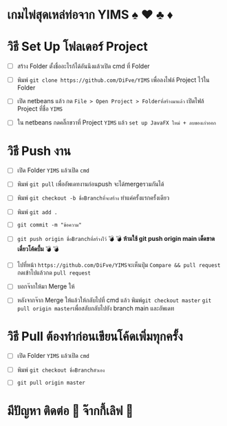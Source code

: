 # เกมไพ่สุดเหล่ท่อจาก YIMS ♠️ ♥️ ♣️ ♦️
# วิธี Set Up โฟลเดอร์ Project
- [ ] สร้าง Folder ตั้งชื่ออะไรก้ได้อันนึงแล้วเปิด cmd ที่ Folder

- [ ] พิมพ์  ``` git clone https://github.com/DiFve/YIMS ``` เพื่อลงไฟล์ Project ไว้ใน Folder

- [ ] เปิด netbeans แล้ว กด ``` File > Open Project > Folderที่สร้างมาแล้ว ``` เปิดไฟล้ Project ที่ชื่อ ```YIMS```

- [ ] ใน netbeans กดคลิ๊กขวาที่ Project ```YIMS``` แล้ว ```set up JavaFX ใหม่ + ลบของเก่าออก```

# วิธี Push งาน
- [ ] เปิด Folder ```YIMS``` แล้วเปิด ```cmd```
- [ ] พิมพ์ ```git pull``` เพื่ออัพเดทงานก่อนpush จะได้mergeรวมกันได้
- [ ] พิมพ์ ```git checkout -b ชื่อBranchที่จะสร้าง``` ทำแค่ครั้งแรกครั้งเดียว
- [ ] พิมพ์ ```git add .```

- [ ] ```git commit -m "ข้อความ"```

- [ ] ```git push origin ชื่อBranchที่สร้างไว้``` :bomb: :bomb: **ห้ามใช้ git push origin main เด็ดขาด เดี๋ยวโค้ดบึ้ม** :bomb: :bomb:

- [ ] ไปที่หน้า ```https://github.com/DiFve/YIMS```จะเห็นปุ่ม ```Compare && pull request``` กดเข้าไปแล้วกด ```pull request```

- [ ] บอกจ๊ากให้มา Merge ให้

- [ ] หลังจากจ๊าก Merge ให้แล้วให้กลับไปที่ cmd แล้ว พิมพ์```git checkout master```  ```git pull origin master```เพื่อสลับกลับไปยัง branch main และอัพเดท


# วิธี Pull **ต้องทำก่อนเขียนโค้ดเพิ่มทุกครั้ง**
- [ ] เปิด Folder ```YIMS``` แล้วเปิด ```cmd```

- [ ] พิมพ์ ```git checkout ชื่อBranchตัวเอง``` 

- [ ] ```git pull origin master```


# มีปัญหา ติดต่อ 📛 จ๊ากกี้เลิฟ 📛
